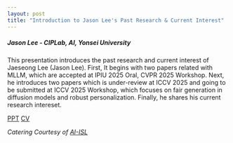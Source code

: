 ```yaml
---
layout: post
title: "Introduction to Jason Lee's Past Research & Current Interest"
---
```


<h5>
    Jason Lee - CIPLab, AI, Yonsei University
</h5>

This presentation introduces the past research and current interest of Jaeseong Lee (Jason Lee).
First, It begins with two papers related with MLLM, which are accepted at IPIU 2025 Oral, CVPR 2025 Workshop.
Next, he introduces two papers which is under-review at ICCV 2025 and going to be submitted at ICCV 2025 Workshop, which focuses on fair generation in diffusion models and robust personalization.
Finally, he shares his current research intereset.

[PPT](https://drive.google.com/file/d/1afZhYAnWfYOGje5_EtAUwl0j5Qj5Cbdy/view?usp=sharing)
[CV](https://jasonleex1995.github.io/)

<i>
    Catering Courtesy of <a href="https://albert-no.github.io/">AI-ISL</a>
</i>